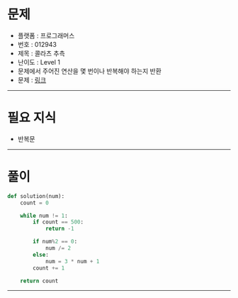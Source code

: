 # 문제
- 플랫폼 : 프로그래머스
- 번호 : 012943
- 제목 : 콜라츠 추측
- 난이도 : Level 1
- 문제에서 주어진 연산을 몇 번이나 반복해야 하는지 반환
- 문제 : <a href="https://school.programmers.co.kr/learn/courses/30/lessons/12943" target="_blank">링크</a>

---

# 필요 지식
- 반복문

---

# 풀이
```python
def solution(num):
    count = 0

    while num != 1:
        if count == 500:
            return -1

        if num%2 == 0:
            num /= 2
        else:
            num = 3 * num + 1
        count += 1

    return count
```

---

